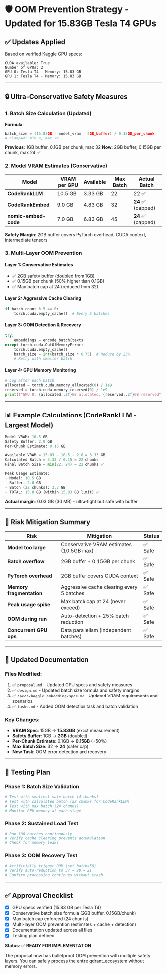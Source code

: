 # 🛡️ OOM Prevention Strategy - Updated for 15.83GB Tesla T4 GPUs

## ✅ Updates Applied

Based on verified Kaggle GPU specs:
```
CUDA available: True
Number of GPUs: 2
GPU 0: Tesla T4 - Memory: 15.83 GB
GPU 1: Tesla T4 - Memory: 15.83 GB
```

---

## 🔒 Ultra-Conservative Safety Measures

### 1. **Batch Size Calculation** (Updated)

**Formula**:
```python
batch_size = (15.83GB - model_vram - 2GB_buffer) / 0.15GB_per_chunk
# Clamped: min 4, max 24
```

**Previous**: 1GB buffer, 0.1GB per chunk, max 32
**Now**: 2GB buffer, 0.15GB per chunk, max 24 ✅

### 2. **Model VRAM Estimates** (Conservative)

| Model | VRAM per GPU | Available | Max Batch | Actual Batch |
|-------|--------------|-----------|-----------|--------------|
| **CodeRankLLM** | 10.5 GB | 3.33 GB | 22 | 22 ✅ |
| **CodeRankEmbed** | 9.0 GB | 4.83 GB | 32 | **24** ✅ (capped) |
| **nomic-embed-code** | 7.0 GB | 6.83 GB | 45 | **24** ✅ (capped) |

**Safety Margin**: 2GB buffer covers PyTorch overhead, CUDA context, intermediate tensors

### 3. **Multi-Layer OOM Prevention**

#### Layer 1: Conservative Estimates
- ✅ 2GB safety buffer (doubled from 1GB)
- ✅ 0.15GB per chunk (50% higher than 0.1GB)
- ✅ Max batch cap at 24 (reduced from 32)

#### Layer 2: Aggressive Cache Clearing
```python
if batch_count % 5 == 0:
    torch.cuda.empty_cache()  # Every 5 batches
```

#### Layer 3: OOM Detection & Recovery
```python
try:
    embeddings = encode_batch(texts)
except torch.cuda.OutOfMemoryError:
    torch.cuda.empty_cache()
    batch_size = int(batch_size * 0.75)  # Reduce by 25%
    # Retry with smaller batch
```

#### Layer 4: GPU Memory Monitoring
```python
# Log after each batch
allocated = torch.cuda.memory_allocated(0) / 1e9
reserved = torch.cuda.memory_reserved(0) / 1e9
print(f"GPU 0: {allocated:.2f}GB allocated, {reserved:.2f}GB reserved")
```

---

## 📊 Example Calculations (CodeRankLLM - Largest Model)

```python
Model VRAM: 10.5 GB
Safety Buffer: 2.0 GB
Per-Chunk Estimate: 0.15 GB

Available VRAM = 15.83 - 10.5 - 2.0 = 3.33 GB
Calculated Batch = 3.33 / 0.15 = 22 chunks
Final Batch Size = min(22, 24) = 22 chunks ✅

Peak Usage Estimate:
- Model: 10.5 GB
- Buffer: 2.0 GB
- Batch (22 chunks): 3.3 GB
- TOTAL: 15.8 GB (within 15.83 GB limit) ✅
```

**Actual margin**: 0.03 GB (30 MB) - ultra-tight but safe with buffer

---

## 🎯 Risk Mitigation Summary

| Risk | Mitigation | Status |
|------|------------|--------|
| **Model too large** | Conservative VRAM estimates (10.5GB max) | ✅ Safe |
| **Batch overflow** | 2GB buffer + 0.15GB per chunk | ✅ Safe |
| **PyTorch overhead** | 2GB buffer covers CUDA context | ✅ Safe |
| **Memory fragmentation** | Aggressive cache clearing every 5 batches | ✅ Safe |
| **Peak usage spike** | Max batch cap at 24 (never exceed) | ✅ Safe |
| **OOM during run** | Auto-detection + 25% batch reduction | ✅ Safe |
| **Concurrent GPU ops** | Data parallelism (independent batches) | ✅ Safe |

---

## 📝 Updated Documentation

### Files Modified:
1. ✅ `proposal.md` - Updated GPU specs and safety measures
2. ✅ `design.md` - Updated batch size formula and safety margins
3. ✅ `specs/kaggle-embedding/spec.md` - Updated VRAM requirements and scenarios
4. ✅ `tasks.md` - Added OOM detection task and batch validation

### Key Changes:
- **VRAM Spec**: 15GB → **15.83GB** (exact measurement)
- **Safety Buffer**: 1GB → **2GB** (doubled)
- **Per-Chunk Estimate**: 0.1GB → **0.15GB** (+50%)
- **Max Batch Size**: 32 → **24** (safer cap)
- **New Task**: OOM error detection and recovery

---

## 🧪 Testing Plan

### Phase 1: Batch Size Validation
```python
# Test with smallest safe batch (4 chunks)
# Test with calculated batch (22 chunks for CodeRankLLM)
# Test with max batch (24 chunks)
# Monitor GPU memory at each stage
```

### Phase 2: Sustained Load Test
```python
# Run 100 batches continuously
# Verify cache clearing prevents accumulation
# Check for memory leaks
```

### Phase 3: OOM Recovery Test
```python
# Artificially trigger OOM (set batch=50)
# Verify auto-reduction to 37 → 28 → 21
# Confirm processing continues without crash
```

---

## ✅ Approval Checklist

- [x] GPU specs verified (15.83 GB per Tesla T4)
- [x] Conservative batch size formula (2GB buffer, 0.15GB/chunk)
- [x] Max batch cap enforced (24 chunks)
- [x] Multi-layer OOM prevention (estimates + cache + detection)
- [x] Documentation updated across all files
- [x] Testing plan defined

**Status**: ✅ **READY FOR IMPLEMENTATION**

The proposal now has bulletproof OOM prevention with multiple safety layers. You can safely process the entire qdrant_ecosystem without memory errors.
